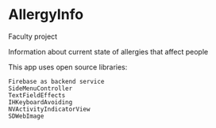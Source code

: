 # AllergyInfo

Faculty project

Information about current state of allergies that affect people

This app uses open source libraries:

    Firebase as backend service
    SideMenuController
    TextFieldEffects
    IHKeyboardAvoiding
    NVActivityIndicatorView
    SDWebImage
